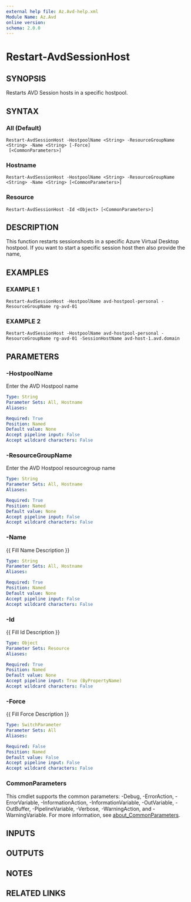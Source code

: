 ```yaml
---
external help file: Az.Avd-help.xml
Module Name: Az.Avd
online version:
schema: 2.0.0
---
```


# Restart-AvdSessionHost

## SYNOPSIS
Restarts AVD Session hosts in a specific hostpool.

## SYNTAX

### All (Default)
```
Restart-AvdSessionHost -HostpoolName <String> -ResourceGroupName <String> -Name <String> [-Force]
 [<CommonParameters>]
```

### Hostname
```
Restart-AvdSessionHost -HostpoolName <String> -ResourceGroupName <String> -Name <String> [<CommonParameters>]
```

### Resource
```
Restart-AvdSessionHost -Id <Object> [<CommonParameters>]
```

## DESCRIPTION
This function restarts sessionshosts in a specific Azure Virtual Desktop hostpool.
If you want to start a specific session host then also provide the name,

## EXAMPLES

### EXAMPLE 1
```
Restart-AvdSessionHost -HostpoolName avd-hostpool-personal -ResourceGroupName rg-avd-01
```

### EXAMPLE 2
```
Restart-AvdSessionHost -HostpoolName avd-hostpool-personal -ResourceGroupName rg-avd-01 -SessionHostName avd-host-1.avd.domain
```

## PARAMETERS

### -HostpoolName
Enter the AVD Hostpool name

```yaml
Type: String
Parameter Sets: All, Hostname
Aliases:

Required: True
Position: Named
Default value: None
Accept pipeline input: False
Accept wildcard characters: False
```

### -ResourceGroupName
Enter the AVD Hostpool resourcegroup name

```yaml
Type: String
Parameter Sets: All, Hostname
Aliases:

Required: True
Position: Named
Default value: None
Accept pipeline input: False
Accept wildcard characters: False
```

### -Name
{{ Fill Name Description }}

```yaml
Type: String
Parameter Sets: All, Hostname
Aliases:

Required: True
Position: Named
Default value: None
Accept pipeline input: False
Accept wildcard characters: False
```

### -Id
{{ Fill Id Description }}

```yaml
Type: Object
Parameter Sets: Resource
Aliases:

Required: True
Position: Named
Default value: None
Accept pipeline input: True (ByPropertyName)
Accept wildcard characters: False
```

### -Force
{{ Fill Force Description }}

```yaml
Type: SwitchParameter
Parameter Sets: All
Aliases:

Required: False
Position: Named
Default value: False
Accept pipeline input: False
Accept wildcard characters: False
```

### CommonParameters
This cmdlet supports the common parameters: -Debug, -ErrorAction, -ErrorVariable, -InformationAction, -InformationVariable, -OutVariable, -OutBuffer, -PipelineVariable, -Verbose, -WarningAction, and -WarningVariable. For more information, see [about_CommonParameters](http://go.microsoft.com/fwlink/?LinkID=113216).

## INPUTS

## OUTPUTS

## NOTES

## RELATED LINKS
